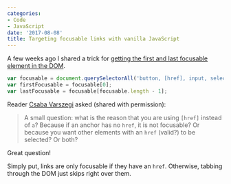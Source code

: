 ```yaml
---
categories:
- Code
- JavaScript
date: '2017-08-08'
title: Targeting focusable links with vanilla JavaScript
---
```


A few weeks ago I shared a trick for [getting the first and last focusable element in the DOM](https://gomakethings.com/how-to-get-the-first-and-last-focusable-elements-in-the-dom/).

```javascript
var focusable = document.querySelectorAll('button, [href], input, select, textarea, [tabindex]:not([tabindex="-1"])');
var firstFocusable = focusable[0];
var lastFocusable = focusable[focusable.length - 1];
```

Reader [Csaba Varszegi](http://littlebigthings.be/) asked (shared with permission):

> A small question: what is the reason that you are using `[href]` instead of `a`? Because if an anchor has no `href`, it is not focusable? Or because you want other elements with an `href` (valid?) to be selected? Or both?

Great question!

Simply put, links are only focusable if they have an `href`. Otherwise, tabbing through the DOM just skips right over them.